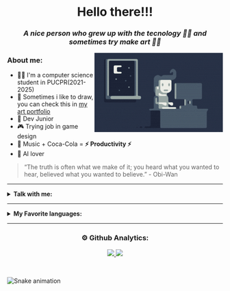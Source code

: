 <h1 align="center">
   Hello there!!!
</h1>
<h3 align="center">
  <em>
    <b> A nice person who grew up with the tecnology 👨‍💻 and sometimes try make art 👨‍🎨</b>
  </em>
</h3>

<img alt="Night Coding" src="https://raw.githubusercontent.com/AVS1508/AVS1508/master/assets/Night-Coding.gif" align="right"/>

### About me: 
  - 👨‍🎓 I'm a computer science student in PUCPR(2021-2025) 
  - 🎨 Sometimes i like to draw, you can check this in <a href="https://reifhel.artstation.com" target="_blank">my art portfolio</a>
  - 🎲 Dev Junior
  - 🎮 Trying job in game design 
  - 🥤 Music + Coca-Cola = **⚡ Productivity ⚡**
  - 🤖 AI lover
  > “The truth is often what we make of it; you heard what you wanted to hear, believed what you wanted to believe.” - Obi-Wan

---

<details>
<summary>
  <b>Talk with me:</b>
</summary>
<a href="https://www.linkedin.com/in/rafael-schmitz-b18816209" target="_blank"><img heigth="50" align="center"
      src="https://cdn.jsdelivr.net/gh/devicons/devicon/icons/linkedin/linkedin-original.svg"
      alt="rafael schmitz" height="50" width="50" /></a>
 <a href="https://instagram.com/reifhel_schmitz" target="_blank"><img align="center" heigth="50"
      src="https://raw.githubusercontent.com/rahuldkjain/github-profile-readme-generator/master/src/images/icons/Social/instagram.svg"
      alt="reifhel_schmitz" height="50" width="50" /></a>
</details>

---

<details>
<summary>
  <b>My Favorite languages:</b>
</summary>
  <br/>
   <img src="https://cdn.jsdelivr.net/gh/devicons/devicon/icons/javascript/javascript-original.svg" height="30" alt="javascript logo"  />
  <img width="12" />
  <img src="https://cdn.jsdelivr.net/gh/devicons/devicon/icons/typescript/typescript-original.svg" height="30" alt="typescript logo"  />
  <img width="12" />
  <img src="https://cdn.jsdelivr.net/gh/devicons/devicon/icons/react/react-original.svg" height="30" alt="react logo"  />
  <img width="12" />
  <img src="https://cdn.jsdelivr.net/gh/devicons/devicon/icons/html5/html5-original.svg" height="30" alt="html5 logo"  />
  <img width="12" />
  <img src="https://cdn.jsdelivr.net/gh/devicons/devicon/icons/css3/css3-original.svg" height="30" alt="css3 logo"  />
  <img width="12" />
  <img src="https://cdn.jsdelivr.net/gh/devicons/devicon/icons/python/python-original.svg" height="30" alt="python logo"  />
</details>

---


<div align="center">
  
  <h3>
    ⚙️ Github Analytics:
  </h3>
   <a href="https://github.com/Reifhel">
      <img height="180em" src="https://github-readme-stats.vercel.app/api?username=Reifhel&show_icons=true&theme=midnight-purple&include_all_commits=true"/>
   </a>
   <a href="https://github.com/Reifhel">
      <img height="180em" src="https://github-readme-stats.vercel.app/api/top-langs/?username=Reifhel&layout=compact&langs_count=8&theme=midnight-purple"/>
   </a>
</div>

##
  
<br clear="both">

<img src="https://raw.githubusercontent.com/Reifhel/Reifhel/output/snake.svg" alt="Snake animation" />



